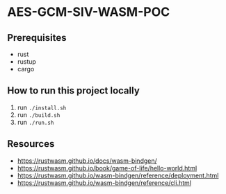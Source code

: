 # AES-GCM-SIV-WASM-POC

## Prerequisites
- rust
- rustup
- cargo

## How to run this project locally
1. run `./install.sh`
2. run `./build.sh`
3. run `./run.sh`

## Resources
- https://rustwasm.github.io/docs/wasm-bindgen/
- https://rustwasm.github.io/book/game-of-life/hello-world.html
- https://rustwasm.github.io/wasm-bindgen/reference/deployment.html
- https://rustwasm.github.io/wasm-bindgen/reference/cli.html
